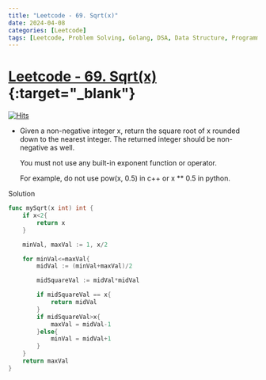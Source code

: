 ```yaml
---
title: "Leetcode - 69. Sqrt(x)"
date: 2024-04-08
categories: [Leetcode]
tags: [Leetcode, Problem Solving, Golang, DSA, Data Structure, Programming, Algorithm, Math, Binary Search]
---
```


# [Leetcode - 69. Sqrt(x)](https://leetcode.com/problems/sqrtx/description/){:target="_blank"}
[![Hits](https://hits.sh/mokhlesurr031.github.io/posts/leetcode-sqrt.svg)](https://hits.sh/mokhlesurr031.github.io/posts/leetcode-sqrt/)

- Given a non-negative integer x, return the square root of x rounded down to the nearest integer. The returned integer should be non-negative as well.

    You must not use any built-in exponent function or operator.

    For example, do not use pow(x, 0.5) in c++ or x ** 0.5 in python.

Solution
```go
func mySqrt(x int) int {
    if x<2{
        return x
    }

    minVal, maxVal := 1, x/2

    for minVal<=maxVal{
        midVal := (minVal+maxVal)/2

        midSquareVal := midVal*midVal

        if midSquareVal == x{
            return midVal
        }
        if midSquareVal>x{
            maxVal = midVal-1
        }else{
            minVal = midVal+1
        }
    }
    return maxVal
}

```
